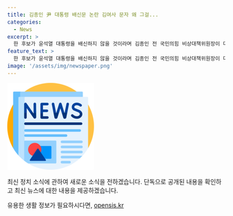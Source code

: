 ```yaml
---
title: 김종인 尹 대통령 배신문 논란 김여사 문자 왜 그걸...
categories:
  - News
excerpt: >
  한 후보가 윤석열 대통령을 배신하지 않을 것이라며 김종인 전 국민의힘 비상대책위원장이 대통령 후보들을 비판했습니다. 또한 윤석열 지지자들을 비난하며, 한 후보에 대한 공격적인 발언을 했습니다. 또한, 검사 출신 대통령에 대한 부정적 견해를 나타내며 지도자로서의 능력을 의심하는 발언을 했습니다.
feature_text: >
  한 후보가 윤석열 대통령을 배신하지 않을 것이라며 김종인 전 국민의힘 비상대책위원장이 대통령 후보들을 비판했습니다. 또한 윤석열 지지자들을 비난하며, 한 후보에 대한 공격적인 발언을 했습니다. 또한, 검사 출신 대통령에 대한 부정적 견해를 나타내며 지도자로서의 능력을 의심하는 발언을 했습니다.
image: '/assets/img/newspaper.png'
---
```


<p><img src="/assets/img/newspaper.png" alt="kimp 속보" /></p>

<p>최신 정치 소식에 관하여 새로운 소식을 전하겠습니다. 단독으로 공개된 내용을 확인하고 최신 뉴스에 대한 내용을 제공하겠습니다.</p>
유용한 생활 정보가 필요하시다면, <a href="https://opensis.kr" rel="dofollow">opensis.kr</a>



